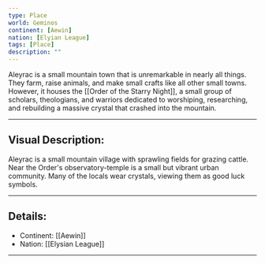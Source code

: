 ```yaml
---
type: Place
world: Geminos
continent: [Aewin]
nation: [Elyian League]
tags: [Place]
description: ""
---
```


Aleyrac is a small mountain town that is unremarkable in nearly all things. They farm, raise animals, and make small crafts like all other small towns. However, it houses the [[Order of the Starry Night]], a small group of scholars, theologians, and warriors dedicated to worshiping, researching, and rebuilding a massive crystal that crashed into the mountain.

---

## Visual Description:

Aleyrac is a small mountain village with sprawling fields for grazing cattle. Near the Order's observatory-temple is a small but vibrant urban community. Many of the locals wear crystals, viewing them as good luck symbols.


---
## Details:
- Continent: [[Aewin]]
- Nation: [[Elysian League]]

---





